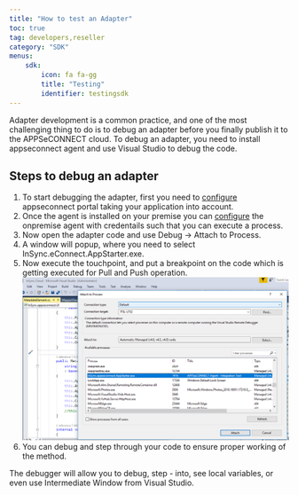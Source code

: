 ```yaml
---
title: "How to test an Adapter"
toc: true
tag: developers,reseller
category: "SDK"
menus:
    sdk: 
        icon: fa fa-gg
        title: "Testing"
        identifier: testingsdk    
---
```

Adapter development is a common practice, and one of the most challenging thing to do is to debug an adapter 
before you finally publish it to the APPSeCONNECT cloud. To debug an adapter, you need to install 
appseconnect agent and use Visual Studio to debug the code. 

## Steps to debug an adapter

1. To start debugging the adapter, first you need to [configure]() appseconnect portal taking your application into account. 
2. Once the agent is installed on your premise you can [configure]() the onpremise agent with credentails such that you can execute a process. 
3. Now open the adapter code and use Debug -> Attach to Process.
4. A window will popup, where you need to select InSync.eConnect.AppStarter.exe. 
5. Now execute the touchpoint, and put a breakpoint on the code which is getting executed for Pull and Push operation. 
![Attachtoprocesshandler](/staticfiles/sdk-references/media/attachtoprocesshandler.PNG)
6. You can debug and step through your code to ensure proper working of the method. 

The debugger will allow you to debug, step - into, see local variables, or even use Intermediate Window from Visual Studio.